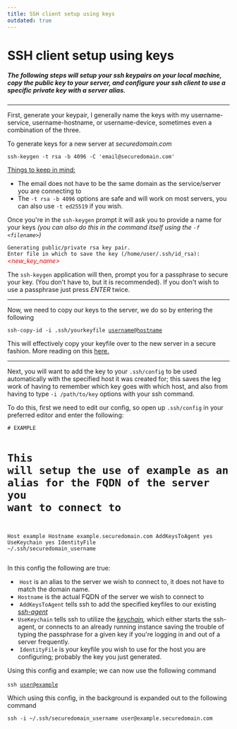 ```yaml
---
title: SSH client setup using keys
outdated: true
---
```


# SSH client setup using keys

<h5 id="bkmrk-the-following-steps-">The following steps will setup your ssh keypairs on your local machine, copy the public key to your server, and configure your ssh client to use a specific private key with a server alias.</h5>
<hr id="bkmrk-">
<p id="bkmrk-first%2C-generate-your">First, generate your keypair, I generally name the keys with my username-service, username-hostname, or username-device, sometimes even a combination of the three.</p>
<p id="bkmrk-to-generate-keys-for">To generate keys for a new server at <em>securedomain.com</em></p>
<p id="bkmrk-ssh-keygen--t-rsa--b"><code>ssh-keygen -t rsa -b 4096 -C 'email@securedomain.com'</code></p>
<p id="bkmrk-things-to-keep-in-mi"><span style="text-decoration: underline;">Things to keep in mind:</span></p>
<ul id="bkmrk-the-email-does-not-h">
<li>The email does not have to be the same domain as the service/server you are connecting to</li>
<li>The <code>-t rsa -b 4096</code> options are safe and will work on most servers, you can also use <code>-t ed25519</code> if you wish.</li>
</ul>
<p id="bkmrk-once-you%27re-in-the-s">Once you're in the <code>ssh-keygen</code> prompt it will ask you to provide a name for your keys <em>(you can also do this in the command itself using the <code>-f &lt;filename&gt;</code>)</em></p>
<p id="bkmrk-generating-public%2Fpr"><code>Generating public/private rsa key pair.</code><br><code>Enter file in which to save the key (/home/user/.ssh/id_rsa):</code> <span style="color: #ff0000;"><em>&lt;new_key_name&gt;</em></span></p>
<p id="bkmrk-the-ssh-keygen-appli">The <code>ssh-keygen</code> application will then, prompt you for a passphrase to secure your key. (You don't have to, but it is recommended). If you don't wish to use a passphrase just press <em>ENTER</em> twice.</p>
<hr id="bkmrk--0">
<p id="bkmrk-now%2C-we-need-to-copy">Now, we need to copy our keys to the server, we do so by entering the following</p>
<p id="bkmrk-ssh-copy-id--i-.ssh%2F"><code>ssh-copy-id -i .ssh/yourkeyfile <a href="mailto:username@hostname">username@hostname</a></code></p>
<p id="bkmrk-this-will-effectivel">This will effectively copy your keyfile over to the new server in a secure fashion. More reading on this <a title="https://www.ssh.com/ssh/copy-id" href="https://www.ssh.com/ssh/copy-id">here.</a></p>
<hr id="bkmrk--1">
<p id="bkmrk-next%2C-you-will-want-">Next, you will want to add the key to your <code>.ssh/config</code> to be used automatically with the specified host it was created for; this saves the leg work of having to remember which key goes with which host, and also from having to type <code>-i /path/to/key</code> options with your ssh command.</p>
<p id="bkmrk-to-do-this%2C-first-we">To do this, first we need to edit our config, so open up <code>.ssh/config</code> in your preferred editor and enter the following:</p>
<pre id="bkmrk-%23-example-%23-this-wil"><code class="language-shell"># EXAMPLE

# This will setup the use of example as an alias for the FQDN of the server you want to connect to
Host example
Hostname example.securedomain.com
AddKeysToAgent yes
UseKeychain yes
IdentityFile ~/.ssh/securedomain_username</code></pre>
<p id="bkmrk-in-this-config-the-f">In this config the following are true:</p>
<ul id="bkmrk-%C2%A0host-is-an-alias-to">
<li> <code>Host</code> is an alias to the server we wish to connect to, it does not have to match the domain name.</li>
<li>
<code>Hostname</code> is the actual FQDN of the server we wish to connect to</li>
<li> <code>AddKeysToAgent</code> tells ssh to add the specified keyfiles to our existing <a title="https://www.ssh.com/ssh/agent" href="https://www.ssh.com/ssh/agent">s<em>sh-agent</em></a>
</li>
<li>
<code>UseKeychain</code> tells ssh to utilize the <em><a title="https://www.techrepublic.com/article/configure-it-quick-use-keychain-to-simplify-ssh-connections/" href="https://www.techrepublic.com/article/configure-it-quick-use-keychain-to-simplify-ssh-connections/">keychain</a>, </em>which either starts the ssh-agent, or connects to an already running instance saving the trouble of typing the passphrase for a given key if you're logging in and out of a server frequently.</li>
<li> <code>IdentityFile</code> is your keyfile you wish to use for the host you are configuring; probably the key you just generated.</li>
</ul>
<p id="bkmrk-using-this-config-an">Using this config and example; we can now use the following command<br><br><code>ssh <a href="mailto:user@example">user@example</a></code></p>
<p id="bkmrk-which-using-this-con">Which using this config, in the background is expanded out to the following command</p>
<p id="bkmrk-ssh--i-%7E%2F.ssh%2Fsecure"><code>ssh -i ~/.ssh/securedomain_username user@example.securedomain.com</code></p>